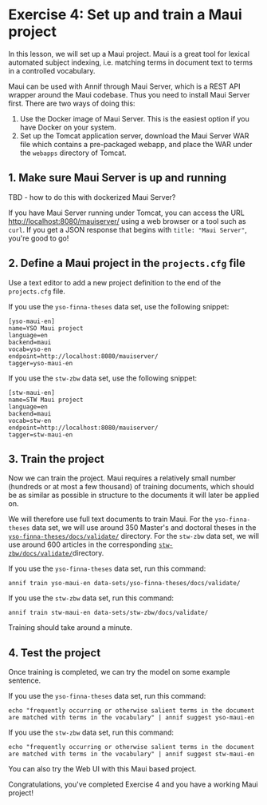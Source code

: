# Exercise 4: Set up and train a Maui project

In this lesson, we will set up a Maui project. Maui is a great tool for
lexical automated subject indexing, i.e. matching terms in document text to
terms in a controlled vocabulary.

Maui can be used with Annif through Maui Server, which is a REST API wrapper
around the Maui codebase. Thus you need to install Maui Server first. There
are two ways of doing this:

1. Use the Docker image of Maui Server. This is the easiest option if you
have Docker on your system.
2. Set up the Tomcat application server, download the Maui Server WAR file
which contains a pre-packaged webapp, and place the WAR under the `webapps`
directory of Tomcat.

## 1. Make sure Maui Server is up and running

TBD - how to do this with dockerized Maui Server?

If you have Maui Server running under Tomcat, you can access the URL
[http://localhost:8080/mauiserver/](http://localhost:8080/mauiserver/) using
a web browser or a tool such as `curl`. If you get a JSON response that
begins with `title: "Maui Server"`, you're good to go!

## 2. Define a Maui project in the `projects.cfg` file

Use a text editor to add a new project definition to the end of the
`projects.cfg` file.

If you use the `yso-finna-theses` data set, use the following snippet:

    [yso-maui-en]
    name=YSO Maui project
    language=en
    backend=maui
    vocab=yso-en
    endpoint=http://localhost:8080/mauiserver/
    tagger=yso-maui-en

If you use the `stw-zbw` data set, use the following snippet:

    [stw-maui-en]
    name=STW Maui project
    language=en
    backend=maui
    vocab=stw-en
    endpoint=http://localhost:8080/mauiserver/
    tagger=stw-maui-en

## 3. Train the project

Now we can train the project. Maui requires a relatively small number
(hundreds or at most a few thousand) of training documents, which should be
as similar as possible in structure to the documents it will later be
applied on.

We will therefore use full text documents to train Maui. For the
`yso-finna-theses` data set, we will use around 350 Master's and doctoral
theses in the
[`yso-finna-theses/docs/validate/`](../data-sets/yso-finna-theses/docs/validate)
directory. For the `stw-zbw` data set, we will use around 600 articles
in the corresponding
[`stw-zbw/docs/validate/`](../data-sets/stw-zbw/docs/validate)directory.

If you use the `yso-finna-theses` data set, run this command:

    annif train yso-maui-en data-sets/yso-finna-theses/docs/validate/

If you use the `stw-zbw` data set, run this command:

    annif train stw-maui-en data-sets/stw-zbw/docs/validate/

Training should take around a minute.

## 4. Test the project

Once training is completed, we can try the model on some example sentence.

If you use the `yso-finna-theses` data set, run this command:

    echo "frequently occurring or otherwise salient terms in the document are matched with terms in the vocabulary" | annif suggest yso-maui-en

If you use the `stw-zbw` data set, run this command:

    echo "frequently occurring or otherwise salient terms in the document are matched with terms in the vocabulary" | annif suggest stw-maui-en

You can also try the Web UI with this Maui based project.

Congratulations, you've completed Exercise 4 and you have a working Maui project!
